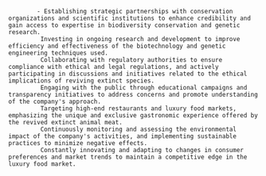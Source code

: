 			- Establishing strategic partnerships with conservation organizations and scientific institutions to enhance credibility and gain access to expertise in biodiversity conservation and genetic research.
			 Investing in ongoing research and development to improve efficiency and effectiveness of the biotechnology and genetic engineering techniques used.
			 Collaborating with regulatory authorities to ensure compliance with ethical and legal regulations, and actively participating in discussions and initiatives related to the ethical implications of reviving extinct species.
			 Engaging with the public through educational campaigns and transparency initiatives to address concerns and promote understanding of the company's approach.
			 Targeting high-end restaurants and luxury food markets, emphasizing the unique and exclusive gastronomic experience offered by the revived extinct animal meat.
			 Continuously monitoring and assessing the environmental impact of the company's activities, and implementing sustainable practices to minimize negative effects.
			 Constantly innovating and adapting to changes in consumer preferences and market trends to maintain a competitive edge in the luxury food market.












